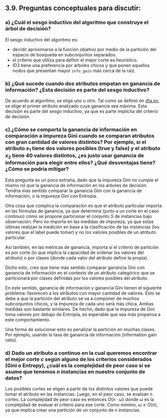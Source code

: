 ## 3.9. Preguntas conceptuales para discutir:

### a) ¿Cuál el sesgo inductivo del algoritmo que construye el árbol de decisión?

El sesgo inductivo del algoritmo es:  
- decidir aproximarse a la función objetivo por medio de la partición del espacio de búsqueda en subconjuntos separados.
- el criterio que utiliza para definir el mejor corte es heurístico.
- ID3 tiene una preferencia por árboles chicos y que ponen aquellos nodos que presentan mayor `info_gain` más cerca de la raíz.

### b) ¿Qué sucede cuando dos atributos empatan en ganancia de información? ¿Esta decisión es parte del sesgo inductivo?

De acuerdo al algoritmo, se elige uno u otro. Tal como se definió en [dta.py](./dta.py), se elige el primer atributo analizado cuya ganancia sea máxima. Esta decisión es parte del sesgo inductivo, ya que es parte implícita del criterio de decisión.    

### c) ¿Cómo se comporta la ganancia de información en comparación a impureza Gini cuando se comparan atributos con gran cantidad de valores distintos? Por ejemplo, si el atributo $x_1$ tiene dos valores posibles (true y false) y el atributo $x_2$ tiene 40 valores distintos, ¿es justo usar ganancia de información para elegir entre ellos? ¿Qué desventajas tiene? ¿Cómo se podría mitigar?

Esta pregunta es un poco extraña, dado que la impureza Gini no cumple el mismo rol que la ganancia de información en los arboles de decisión. Tendría más sentido comparar la ganancia Gini con la ganancia de información, o la impureza Gini con Entropía. 

Otra cosa que complica la comparación es que el atributo particular importa en las fórmulas de ganancia, ya que determina (junto a un corte en el caso continuo) cómo se propone particionar el conjunto $S$ de instancias bajo observación. Pero no importa en las medidas de impureza, ya que estas últimas realizan la medición en base a la clasificación de las instancias (los valores que el label puede tomar) y no los valores posibles de un atributo particular.

Así también, en las métricas de ganancia, importa si el criterio de partición es por corte (lo que implica la capacidad de ordenar los valores del atributo) o por clases (donde cada valor del atributo define la propia).

Dicho esto, creo que tiene más sentido comparar ganancia Gini con ganancia de información en el contexto de un atributo categórico que se particionará por clases definidas por los valores posibles del atributo.

En este sentido, ganancia de información y ganancia Gini tienen el siguiente problema: favorecen a los atributos con mayor cantidad de valores. Esto se debe a que la partición del atributo se va a componer de muchos subconjuntos chicos, y la impureza de cada uno será más chica. Ambas medidas son bastante similares. De hecho, dado que la impureza de Gini toma valores por debajo de Entropía, es esperable que sea más propensa a este comportamiento.

Una forma de solucionar esto es penalizar la partición en muchas clases. Por ejemplo, usando la tasa de ganancia de información (information gain ratio).

### d) Dado un atributo a continuo en la cual queremos encontrar el mejor corte $c$ según alguno de los criterios considerados (Gini o Entropy), ¿cuál es la complejidad de peor caso si se asume que tenemos $n$ instancias en nuestro conjunto de datos?

Los posibles cortes se eligen a partir de los distintos valores que puede tomar el atributo en las instancias. Luego, en el peor caso, se evalúan $n$ cortes. La complejidad de peor caso es entonces $O(n \cdot \omega)$ donde $\omega$ es la complejidad de evaluar el criterio para ese corte. Como mínimo, $\omega \geq O(n)$, ya que implica crear una partición de un conjunto de $n$ instancias.
